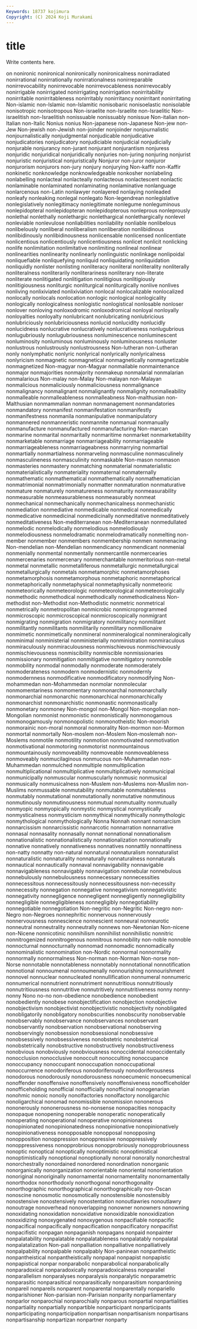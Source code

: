 ```yaml
---
Keywords: 18737 kojimura
Copyright: (C) 2024 Koji Murakami
---
```


# title

Write contents here.



on nonironic nonironical nonironically nonironicalness nonirradiated
nonirrational nonirrationally nonirrationalness nonirreparable nonirrevocability nonirrevocable nonirrevocableness nonirrevocably nonirrigable nonirrigated
nonirrigating nonirrigation nonirritability nonirritable nonirritableness nonirritably nonirritancy nonirritant nonirritating Non-islamic
non-Islamic non-Islamitic nonisobaric nonisoelastic nonisolable nonisotropic nonisotropous Non-israelite non-Israelite non-Israelitic
Non-israelitish non-Israelitish nonissuable nonissuably nonissue Non-italian non-Italian non-Italic Nonius nonius
Non-japanese non-Japanese Non-jew non-Jew Non-jewish non-Jewish non-joinder nonjoinder nonjournalistic nonjournalistically
nonjudgmental nonjudicable nonjudicative nonjudicatories nonjudicatory nonjudiciable nonjudicial nonjudicially nonjurable nonjurancy
non-jurant nonjurant nonjurantism nonjuress nonjuridic nonjuridical nonjuridically nonjuries non-juring nonjuring
nonjurist nonjuristic nonjuristical nonjuristically Nonjuror non-juror nonjuror nonjurorism nonjurors non-jury
nonjury nonjurying Non-kaffir non-Kaffir nonkinetic nonknowledge nonknowledgeable nonkosher nonlabeling nonlabelling
nonlacteal nonlacteally nonlacteous nonlactescent nonlactic nonlaminable nonlaminated nonlaminating nonlaminative nonlanguage
nonlarcenous non-Latin nonlawyer nonlayered nonlaying nonleaded nonleafy nonleaking nonlegal nonlegato
Non-legendrean nonlegislative nonlegislatively nonlegitimacy nonlegitimate nonlegume nonleguminous nonlepidopteral nonlepidopteran nonlepidopterous
nonleprous nonleprously nonlethal nonlethally nonlethargic nonlethargical nonlethargically nonlevel nonleviable nonlevulose
nonliabilities nonliability nonliable nonlibelous nonlibelously nonliberal nonliberalism nonliberation nonlibidinous nonlibidinously
nonlibidinousness nonlicensable nonlicensed nonlicentiate nonlicentious nonlicentiously nonlicentiousness nonlicet nonlicit nonlicking
nonlife nonlimitation nonlimitative nonlimiting nonlineal nonlinear nonlinearities nonlinearity nonlinearly nonlinguistic
nonlinkage nonlipoidal nonliquefiable nonliquefying nonliquid nonliquidating nonliquidation nonliquidly nonlister nonlisting
nonliteracy nonliteral nonliterality nonliterally nonliteralness nonliterarily nonliterariness nonliterary non-literate nonliterate
nonlitigated nonlitigation nonlitigious nonlitigiously nonlitigiousness nonliturgic nonliturgical nonliturgically nonlive nonlives
nonliving nonlixiviated nonlixiviation nonlocal nonlocalizable nonlocalized nonlocally nonlocals nonlocation nonlogic
nonlogical nonlogicality nonlogically nonlogicalness nonlogistic nonlogistical nonlosable nonloser nonlover nonloving
nonloxodromic nonloxodromical nonloyal nonloyally nonloyalties nonloyalty nonlubricant nonlubricating nonlubricious nonlubriciously
nonlubriciousness nonlucid nonlucidity nonlucidly nonlucidness nonlucrative nonlucratively nonlucrativeness nonlugubrious nonlugubriously
nonlugubriousness nonluminescence nonluminescent nonluminosity nonluminous nonluminously nonluminousness nonluster nonlustrous nonlustrously
nonlustrousness Non-lutheran non-Lutheran nonly nonlymphatic nonlyric nonlyrical nonlyrically nonlyricalness nonlyricism
nonmagnetic nonmagnetical nonmagnetically nonmagnetizable nonmagnetized Non-magyar non-Magyar nonmailable nonmaintenance nonmajor
nonmajorities nonmajority nonmakeup nonmalarial nonmalarian nonmalarious Non-malay non-Malay Non-malayan non-Malayan
nonmalicious nonmaliciously nonmaliciousness nonmalignance nonmalignancy nonmalignant nonmalignantly nonmalignity nonmalleability nonmalleable
nonmalleableness nonmalleabness Non-malthusian non-Malthusian nonmammalian nonman nonmanagement nonmandatories nonmandatory nonmanifest
nonmanifestation nonmanifestly nonmanifestness nonmanila nonmanipulative nonmanipulatory nonmannered nonmanneristic nonmannite nonmanual
nonmanually nonmanufacture nonmanufactured nonmanufacturing Non-marcan nonmarine nonmarital nonmaritally nonmaritime nonmarket
nonmarketability nonmarketable nonmarriage nonmarriageability nonmarriageable nonmarriageableness nonmarriageabness nonmarrying nonmartial nonmartially
nonmartialness nonmarveling nonmasculine nonmasculinely nonmasculineness nonmasculinity nonmaskable Non-mason nonmason nonmasteries
nonmastery nonmatching nonmaterial nonmaterialistic nonmaterialistically nonmateriality nonmaternal nonmaternally nonmathematic nonmathematical
nonmathematically nonmathematician nonmatrimonial nonmatrimonially nonmatter nonmaturation nonmaturative nonmature nonmaturely nonmatureness
nonmaturity nonmeasurability nonmeasurable nonmeasurableness nonmeasurably nonmeat nonmechanical nonmechanically nonmechanicalness nonmechanistic
nonmediation nonmediative nonmedicable nonmedical nonmedically nonmedicative nonmedicinal nonmedicinally nonmeditative nonmeditatively
nonmeditativeness Non-mediterranean non-Mediterranean nonmedullated nonmelodic nonmelodically nonmelodious nonmelodiously nonmelodiousness nonmelodramatic
nonmelodramatically nonmelting non-member nonmember nonmembers nonmembership nonmen nonmenacing Non-mendelian non-Mendelian
nonmendicancy nonmendicant nonmenial nonmenially nonmental nonmentally nonmercantile nonmercearies nonmercenaries nonmercenary
nonmerchantable nonmeritorious non-metal nonmetal nonmetallic nonmetalliferous nonmetallurgic nonmetallurgical nonmetallurgically nonmetals
nonmetamorphic nonmetamorphoses nonmetamorphosis nonmetamorphous nonmetaphoric nonmetaphorical nonmetaphorically nonmetaphysical nonmetaphysically nonmeteoric
nonmeteorically nonmeteorologic nonmeteorological nonmeteorologically nonmethodic nonmethodical nonmethodically nonmethodicalness Non-methodist non-Methodist
non-Methodistic nonmetric nonmetrical nonmetrically nonmetropolitan nonmicrobic nonmicroprogrammed nonmicroscopic nonmicroscopical nonmicroscopically
nonmigrant nonmigrating nonmigration nonmigratory nonmilitancy nonmilitant nonmilitantly nonmilitants nonmilitarily nonmilitary
nonmillionaire nonmimetic nonmimetically nonmineral nonmineralogical nonmineralogically nonminimal nonministerial nonministerially nonministration
nonmiraculous nonmiraculously nonmiraculousness nonmischievous nonmischievously nonmischievousness nonmiscibility nonmiscible nonmissionaries nonmissionary
nonmitigation nonmitigative nonmitigatory nonmobile nonmobility nonmodal nonmodally nonmoderate nonmoderately nonmoderateness
nonmodern nonmodernistic nonmodernly nonmodernness nonmodificative nonmodificatory nonmodifying Non-mohammedan non-Mohammedan nonmolar
nonmolecular nonmomentariness nonmomentary nonmonarchal nonmonarchally nonmonarchial nonmonarchic nonmonarchical nonmonarchically nonmonarchist
nonmonarchistic nonmonastic nonmonastically nonmonetary nonmoney Non-mongol non-Mongol Non-mongolian non-Mongolian nonmonist
nonmonistic nonmonistically nonmonogamous nonmonogamously nonmonopolistic nonmonotheistic Non-moorish nonmorainic non-moral nonmoral
nonmorality Non-mormon non-Mormon nonmortal nonmortally Non-moslem non-Moslem Non-moslemah non-Moslems nonmotile
nonmotility nonmotion nonmotivated nonmotivation nonmotivational nonmotoring nonmotorist nonmountainous nonmountainously nonmoveability
nonmoveable nonmoveableness nonmoveably nonmucilaginous nonmucous non-Muhammadan non-Muhammedan nonmulched nonmultiple nonmultiplication
nonmultiplicational nonmultiplicative nonmultiplicatively nonmunicipal nonmunicipally nonmuscular nonmuscularly nonmusic nonmusical nonmusically
nonmusicalness non-Muslem non-Muslems non-Muslim non-Muslims nonmussable nonmutability nonmutable nonmutableness nonmutably
nonmutational nonmutationally nonmutative nonmutinous nonmutinously nonmutinousness nonmutual nonmutuality nonmutually nonmyopic
nonmyopically nonmystic nonmystical nonmystically nonmysticalness nonmysticism nonmythical nonmythically nonmythologic nonmythological
nonmythologically Nonna Nonnah nonnant nonnarcism nonnarcissism nonnarcissistic nonnarcotic nonnarration nonnarrative
nonnasal nonnasality nonnasally nonnat nonnational nonnationalism nonnationalistic nonnationalistically nonnationalization nonnationally
nonnative nonnatively nonnativeness nonnatives nonnattily nonnattiness non-natty nonnatty non-natural nonnatural
nonnaturalism nonnaturalist nonnaturalistic nonnaturality nonnaturally nonnaturalness nonnaturals nonnautical nonnautically nonnaval
nonnavigability nonnavigable nonnavigableness nonnavigably nonnavigation nonnebular nonnebulous nonnebulously nonnebulousness nonnecessary
nonnecessities nonnecessitous nonnecessitously nonnecessitousness non-necessity nonnecessity nonnegation nonnegative nonnegativism nonnegativistic
nonnegativity nonnegligence nonnegligent nonnegligently nonnegligibility nonnegligible nonnegligibleness nonnegligibly nonnegotiability nonnegotiable
nonnegotiation Non-negritic non-Negritic Non-negro non-Negro non-Negroes nonnephritic nonnervous nonnervously nonnervousness
nonnescience nonnescient nonneural nonneurotic nonneutral nonneutrality nonneutrally nonnews non-Newtonian Non-nicene
non-Nicene nonnicotinic nonnihilism nonnihilist nonnihilistic nonnitric nonnitrogenized nonnitrogenous nonnitrous nonnobility
non-noble nonnoble nonnocturnal nonnocturnally nonnomad nonnomadic nonnomadically nonnominalistic nonnomination non-Nordic
nonnormal nonnormality nonnormally nonnormalness Non-norman non-Norman Non-norse non-Norse nonnotable nonnotableness
nonnotably nonnotational nonnotification nonnotional nonnoumenal nonnoumenally nonnourishing nonnourishment nonnovel nonnuclear
nonnucleated nonnullification nonnumeral nonnumeric nonnumerical nonnutrient nonnutriment nonnutritious nonnutritiously nonnutritiousness
nonnutritive nonnutritively nonnutritiveness nonny nonny-nonny Nono no-no non-obedience nonobedience nonobedient
nonobediently nonobese nonobjectification nonobjection nonobjective nonobjectivism nonobjectivist nonobjectivistic nonobjectivity nonobligated
nonobligatorily nonobligatory nonobscurities nonobscurity nonobservable nonobservably nonobservance nonobservances nonobservant nonobservantly
nonobservation nonobservational nonobserving nonobservingly nonobsession nonobsessional nonobsessive nonobsessively nonobsessiveness nonobstetric
nonobstetrical nonobstetrically nonobstructive nonobstructively nonobstructiveness nonobvious nonobviously nonobviousness nonoccidental nonoccidentally
nonocclusion nonocclusive nonoccult nonocculting nonoccupance nonoccupancy nonoccupant nonoccupation nonoccupational nonoccurrence
nonodoriferous nonodoriferously nonodoriferousness nonodorous nonodorously nonodorousness nonoecumenic nonoecumenical nonoffender nonoffensive
nonoffensively nonoffensiveness nonofficeholder nonofficeholding nonofficial nonofficially nonofficinal nonogenarian nonohmic nonoic
nonoily nonolfactories nonolfactory nonoligarchic nonoligarchical nonomad nonomissible nonomission nononerous nononerously
nononerousness no-nonsense nonopacities nonopacity nonopaque nonopening nonoperable nonoperatic nonoperatically nonoperating
nonoperational nonoperative nonopinionaness nonopinionated nonopinionatedness nonopinionative nonopinionatively nonopinionativeness nonopposable nonopposal
nonopposing nonopposition nonoppression nonoppressive nonoppressively nonoppressiveness nonopprobrious nonopprobriously nonopprobriousness nonoptic
nonoptical nonoptically nonoptimistic nonoptimistical nonoptimistically nonoptional nonoptionally nonoral nonorally nonorchestral
nonorchestrally nonordained nonordered nonordination nonorganic nonorganically nonorganization nonorientable nonoriental nonorientation
nonoriginal nonoriginally nonornamental nonornamentality nonornamentally nonorthodox nonorthodoxly nonorthogonal nonorthogonality nonorthographic
nonorthographical nonorthographically non-Oscan nonoscine nonosmotic nonosmotically nonostensible nonostensibly nonostensive nonostensively
nonostentation nonoutlawries nonoutlawry nonoutrage nonoverhead nonoverlapping nonowner nonowners nonowning nonoxidating
nonoxidation nonoxidative nonoxidizable nonoxidization nonoxidizing nonoxygenated nonoxygenous nonpacifiable nonpacific nonpacifical
nonpacifically nonpacification nonpacificatory nonpacifist nonpacifistic nonpagan nonpaganish nonpagans nonpaid nonpainter
nonpalatability nonpalatable nonpalatableness nonpalatably nonpalatal nonpalatalization Non-pali nonpalliation nonpalliative nonpalliatively
nonpalpability nonpalpable nonpalpably Non-paninean nonpantheistic nonpantheistical nonpantheistically nonpapal nonpapist nonpapistic
nonpapistical nonpar nonparabolic nonparabolical nonparabolically nonparadoxical nonparadoxically nonparadoxicalness nonparallel nonparallelism
nonparalyses nonparalysis nonparalytic nonparametric nonparasitic nonparasitical nonparasitically nonparasitism nonpardoning nonpareil
nonpareils nonparent nonparental nonparentally nonpariello nonparishioner Non-parisian non-Parisian nonparity nonparliamentary
nonparlor nonparochial nonparochially nonparous nonpartial nonpartialities nonpartiality nonpartially nonpartible nonparticipant
nonparticipants nonparticipating nonparticipation nonpartisan nonpartisanism nonpartisans nonpartisanship nonpartizan nonpartner nonparty

